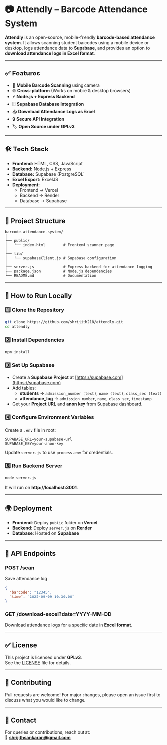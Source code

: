 # 📷 Attendly – Barcode Attendance System

**Attendly** is an open-source, mobile-friendly **barcode-based attendance system**. It allows scanning student barcodes using a mobile device or desktop, logs attendance data to **Supabase**, and provides an option to **download attendance logs in Excel format**.

---

## ✅ Features
- 📱 **Mobile Barcode Scanning** using camera
- 🌐 **Cross-platform** (Works on mobile & desktop browsers)
- ⚡ **Node.js + Express Backend**
- 🗄 **Supabase Database Integration**
- 📥 **Download Attendance Logs as Excel**
- 🔒 **Secure API Integration**
- 🏷 **Open Source under GPLv3**

---

## 🛠 Tech Stack
- **Frontend:** HTML, CSS, JavaScript
- **Backend:** Node.js + Express
- **Database:** Supabase (PostgreSQL)
- **Excel Export:** ExcelJS
- **Deployment:**  
  - Frontend → Vercel  
  - Backend → Render  
  - Database → Supabase  

---

## 📂 Project Structure
```
barcode-attendance-system/
│
├── public/
│   └── index.html        # Frontend scanner page
│
├── lib/
│   └── supabaseClient.js # Supabase configuration
│
├── server.js             # Express backend for attendance logging
├── package.json          # Node.js dependencies
└── README.md             # Documentation
```

---

## 🚀 How to Run Locally

### 1️⃣ **Clone the Repository**
```bash
git clone https://github.com/shrijith218/attendly.git
cd attendly
```

### 2️⃣ **Install Dependencies**
```bash
npm install
```

### 3️⃣ **Set Up Supabase**
- Create a **Supabase Project** at [https://supabase.com](https://supabase.com)
- Add tables:
  - **students** → `admission_number (text)`, `name (text)`, `class_sec (text)`
  - **attendance_log** → `admission_number`, `name`, `class_sec`, `timestamp`
- Get your **Project URL** and **anon key** from Supabase dashboard.

### 4️⃣ **Configure Environment Variables**
Create a `.env` file in root:
```
SUPABASE_URL=your-supabase-url
SUPABASE_KEY=your-anon-key
```

Update `server.js` to use `process.env` for credentials.

### 5️⃣ **Run Backend Server**
```bash
node server.js
```

It will run on **http://localhost:3001**.

---

## 🌍 Deployment
- **Frontend**: Deploy `public` folder on **Vercel**
- **Backend**: Deploy `server.js` on **Render**
- **Database**: Hosted on **Supabase**

---


## 🧾 API Endpoints
### **POST /scan**
Save attendance log
```json
{
  "barcode": "12345",
  "time": "2025-09-09 10:30:00"
}
```

### **GET /download-excel?date=YYYY-MM-DD**
Download attendance logs for a specific date in **Excel format**.

---

## ✅ License
This project is licensed under **GPLv3**.  
See the [LICENSE](https://www.gnu.org/licenses/gpl-3.0.en.html) file for details.

---

## 🤝 Contributing
Pull requests are welcome! For major changes, please open an issue first to discuss what you would like to change.

---

## 📧 Contact
For queries or contributions, reach out at:  
📩 **shrijithsankaran@gmail.com**
